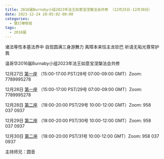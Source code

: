 ```yaml
---
title: 2016届Burnaby小组2023年法王如意宝涅槃法会共修 （12月25日-12月30日）
date: 2023-12-24 20:05:02-08:00
categories:
  - 慧灯禅修班
tags:
  - 2016届
---
```

诸法等性本基法界中 自现圆满三身游舞力 离障本来怙主龙钦巴 祈请无垢光尊常护我

温哥华2016届Burnaby小组2023年法王如意宝涅槃法会共修

12月27日 [第一座](https://mp.weixin.qq.com/s/O54BNZtgD1X15JXppczQ8Q) （15:00-17:00 PST/28号 07:00-09:00 GMT）Zoom: 7789995278

12月28日 [第一座](https://mp.weixin.qq.com/s/O54BNZtgD1X15JXppczQ8Q) （15:00-17:00 PST/29号 07:00-09:00 GMT）Zoom: 7789995278

12月28日 [第二座](https://mp.weixin.qq.com/s/O54BNZtgD1X15JXppczQ8Q) （18:00-20:00 PST/29号 10:00-12:00 GMT）Zoom: 958 037 0937

12月29日 [第二座](https://mp.weixin.qq.com/s/O54BNZtgD1X15JXppczQ8Q) （18:00-20:00 PST/30号 10:00-12:00 GMT）Zoom: 958 037 0937

12月30日 [第二座](https://mp.weixin.qq.com/s/O54BNZtgD1X15JXppczQ8Q) （18:00-20:00 PST/31号 10:00-12:00 GMT）Zoom: 958 037 0937

主持师兄：圆音